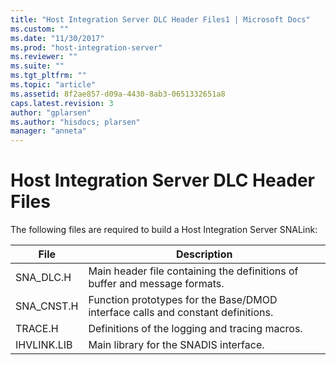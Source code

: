 ```yaml
---
title: "Host Integration Server DLC Header Files1 | Microsoft Docs"
ms.custom: ""
ms.date: "11/30/2017"
ms.prod: "host-integration-server"
ms.reviewer: ""
ms.suite: ""
ms.tgt_pltfrm: ""
ms.topic: "article"
ms.assetid: 8f2ae857-d09a-4430-8ab3-0651332651a8
caps.latest.revision: 3
author: "gplarsen"
ms.author: "hisdocs; plarsen"
manager: "anneta"
---
```

# Host Integration Server DLC Header Files
The following files are required to build a Host Integration Server SNALink:  


|    File     |                                   Description                                   |
|-------------|---------------------------------------------------------------------------------|
|  SNA_DLC.H  |   Main header file containing the definitions of buffer and message formats.    |
| SNA_CNST.H  | Function prototypes for the Base/DMOD interface calls and constant definitions. |
|   TRACE.H   |                 Definitions of the logging and tracing macros.                  |
| IHVLINK.LIB |                     Main library for the SNADIS interface.                      |

